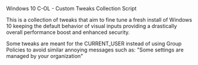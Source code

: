 Windows 10 C-OL - Custom Tweaks Collection Script

This is a collection of tweaks that aim to fine tune a fresh install of Windows 10 keeping the default behavior of visual inputs providing a drastically overall performance boost
and enhanced security.

Some tweaks are meant for the CURRENT_USER instead of using Group Policies to avoid similar annoying messages such as: "Some settings are managed by your organization"
